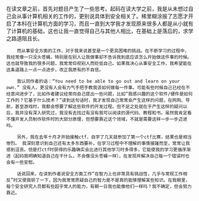 在读文章之前，首先对题目产生了一些思考。起码在读大学之前，我是从未想过自己会从事计算机相关的工作的，更别说具体到安全相关了。稀里糊涂报了志愿才开启了本科在计算机方面的学习，而且一直到大学我才发现原来很多人都是从小就有了计算机的基础，这也让我一直觉得自己与其他人相比，在基础上是落后的，求学之路道阻且长。

        而从事安全方面的工作，对于我来说甚至是一个更具困难的挑战。在不断学习的过程中，我经常像一只没头苍蝇，特别是在别人让我做事却不告诉我到底应该怎么开始做这件事的时候。这也就导致我的很多问题，我常常仰视别人而贬低自己。如果我决心从事安全工作，我希望能在这条道路上一点一点进步，改正我原有的不自信。

        我认同作者的话：“You need to be able to go out and learn on your own.” 没有人，更没有人会有力气手把手教我该如何做每一件事。可能有些时候自己已经在不经意间进步了，比如作者建议经常向自己提出一些问题，比如“我感兴趣的这个软件/硬件是如何工作的？它基于什么技术？”读到这句话时，我才发现自己常常会产生这样的问题，在网购、导航，甚至游戏时，我都会想要了解这些软件的开发过程。但不足之处就在于产生这样的疑问以后，我并没有深入研究过，我没有去找过有没有我可以阅读的源代码、教程和书。虽然我肯定看不懂开发人员制作软件时的大部分原理，但想要靠近这个领域，不就是需要这样一步一步迈进吗。

        另外，我在去年十月才开始接触ctf，自学了几天就参加了第一个ctf比赛，结果也是相当惨烈。 我深刻意识到自己还有太多东西要补，在学习过程中不理解的事情接踵而至，常常让我感到沮丧。但是打ctf时获得的乐趣确实会比进行其他学习时多得多，它能使我的学习更循序渐进（起码我明确知道自己在干什么，不会像没头苍蝇一样），在发现并解决自己每一个错误时也会有一些安慰。

        话说回来，在读到作者说安全方面工作“在智力上也非常具有挑战性，几乎与常规工作相反”时又使我顿了一下，因为我常常质疑自己的智力是不是真的能够理解某些知识。在我眼里，每个安全研究人员都有些超乎常人的能力，有朝一日我也能像他们一样吗？我不确定，但会努力靠近。
